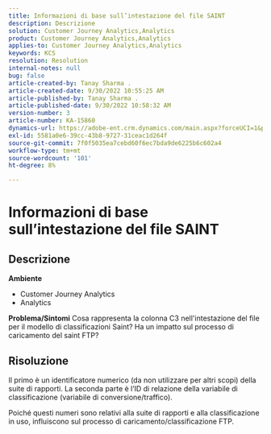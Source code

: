 ```yaml
---
title: Informazioni di base sull’intestazione del file SAINT
description: Descrizione
solution: Customer Journey Analytics,Analytics
product: Customer Journey Analytics,Analytics
applies-to: Customer Journey Analytics,Analytics
keywords: KCS
resolution: Resolution
internal-notes: null
bug: false
article-created-by: Tanay Sharma .
article-created-date: 9/30/2022 10:55:25 AM
article-published-by: Tanay Sharma .
article-published-date: 9/30/2022 10:58:32 AM
version-number: 3
article-number: KA-15860
dynamics-url: https://adobe-ent.crm.dynamics.com/main.aspx?forceUCI=1&pagetype=entityrecord&etn=knowledgearticle&id=bbc6275e-ae40-ed11-9db1-0022480868ff
exl-id: 5581a0e6-39cc-43b8-9727-31ceac1d264f
source-git-commit: 7f0f5035ea7cebd60f6ec7bda9de6225b6c602a4
workflow-type: tm+mt
source-wordcount: '101'
ht-degree: 8%

---
```


# Informazioni di base sull’intestazione del file SAINT

## Descrizione

<b>Ambiente</b>
- Customer Journey Analytics
- Analytics



<b>Problema/Sintomi</b>
Cosa rappresenta la colonna C3 nell&#39;intestazione del file per il modello di classificazioni Saint? Ha un impatto sul processo di caricamento del saint FTP?


## Risoluzione


Il primo è un identificatore numerico (da non utilizzare per altri scopi) della suite di rapporti. La seconda parte è l’ID di relazione della variabile di classificazione (variabile di conversione/traffico).

Poiché questi numeri sono relativi alla suite di rapporti e alla classificazione in uso, influiscono sul processo di caricamento/classificazione FTP.
